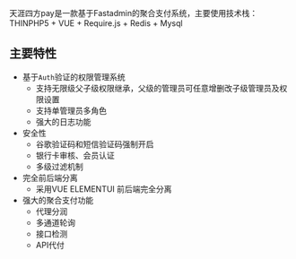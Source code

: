 天涯四方pay是一款基于Fastadmin的聚合支付系统，主要使用技术栈：THINPHP5 + VUE + Require.js + Redis + Mysql


## **主要特性**

* 基于`Auth`验证的权限管理系统
    * 支持无限级父子级权限继承，父级的管理员可任意增删改子级管理员及权限设置
    * 支持单管理员多角色
    * 强大的日志功能
* 安全性
    * 谷歌验证码和短信验证码强制开启
    * 银行卡审核、会员认证
    * 多级过滤机制   
* 完全前后端分离
    * 采用VUE ELEMENTUI 前后端完全分离
* 强大的聚合支付功能
    * 代理分润
    * 多通道轮询
    * 接口检测
    * API代付
